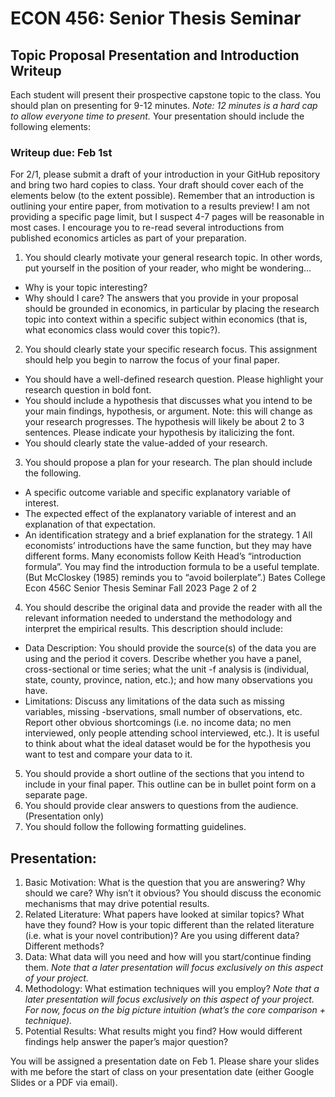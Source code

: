 # ECON 456: Senior Thesis Seminar

## Topic Proposal Presentation and Introduction Writeup

Each student will present their prospective capstone topic to the class. You should plan on presenting
for 9-12 minutes. _Note: 12 minutes is a hard cap to allow everyone time to present._ Your
presentation should include the following elements:

### Writeup due: Feb 1st

For 2/1, please submit a draft of your introduction in your GitHub repository and bring two hard copies to class. Your draft should cover each of the elements below (to the extent possible). Remember that an introduction is outlining your entire paper, from motivation to
a results preview! I am not providing a specific page limit, but I suspect 4-7 pages will be reasonable
in most cases. I encourage you to re-read several introductions from published economics articles as
part of your preparation.


1. You should clearly motivate your general research topic. In other words, put yourself in
the position of your reader, who might be wondering…
- Why is your topic interesting?
- Why should I care?
The answers that you provide in your proposal should be grounded in economics, in particular
by placing the research topic into context within a specific subject within economics (that is,
what economics class would cover this topic?).
2. You should clearly state your specific research focus. This assignment should help you
begin to narrow the focus of your final paper.
- You should have a well-defined research question. Please highlight your research
question in bold font.
- You should include a hypothesis that discusses what you intend to be your main findings,
hypothesis, or argument. Note: this will change as your research progresses. The
hypothesis will likely be about 2 to 3 sentences. Please indicate your hypothesis by
italicizing the font.
- You should clearly state the value-added of your research.
3. You should propose a plan for your research. The plan should include the following.
- A specific outcome variable and specific explanatory variable of interest.
- The expected effect of the explanatory variable of interest and an explanation of that
expectation.
- An identification strategy and a brief explanation for the strategy.
1 All economists’ introductions have the same function, but they may have different forms. Many economists
follow Keith Head’s “introduction formula”. You may find the introduction formula to be a useful template.
(But McCloskey (1985) reminds you to “avoid boilerplate”.)
Bates College Econ 456C Senior Thesis Seminar Fall 2023
Page 2 of 2
4. You should describe the original data and provide the reader with all the relevant
information needed to understand the methodology and interpret the empirical results.
This description should include:
- Data Description: You should provide the source(s) of the data you are using and the period
it covers. Describe whether you have a panel, cross-sectional or time series; what the unit
-f analysis is (individual, state, county, province, nation, etc.); and how many observations
you have.
- Limitations: Discuss any limitations of the data such as missing variables, missing
-bservations, small number of observations, etc. Report other obvious shortcomings (i.e.
no income data; no men interviewed, only people attending school interviewed, etc.). It is
useful to think about what the ideal dataset would be for the hypothesis you want to test
and compare your data to it.
5. You should provide a short outline of the sections that you intend to include in your final
paper. This outline can be in bullet point form on a separate page.
6. You should provide clear answers to questions from the audience. (Presentation only)
7. You should follow the following formatting guidelines.

## Presentation: 

1. Basic Motivation: What is the question that you are answering? Why should we care? Why isn’t
it obvious? You should discuss the economic mechanisms that may drive potential results.
2. Related Literature: What papers have looked at similar topics? What have they found? How is
your topic different than the related literature (i.e. what is your novel contribution)? Are you using
different data? Different methods?
3. Data: What data will you need and how will you start/continue finding them. _Note that a later presentation will focus exclusively on this aspect of your project._
4. Methodology: What estimation techniques will you employ? _Note that a later presentation will focus exclusively on this aspect of your project. For now, focus on the big picture intuition (what’s the core comparison + technique)._
5. Potential Results: What results might you find? How would different findings help answer the
paper’s major question?

You will be assigned a presentation date on Feb 1. Please share your slides with me before the start of class on your presentation date (either Google
Slides or a PDF via email).
